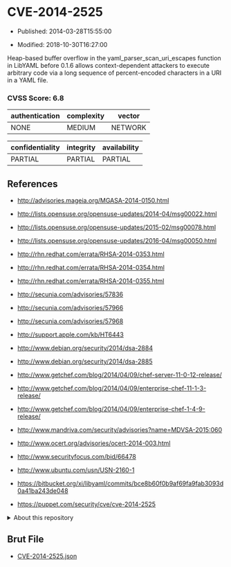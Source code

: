 # CVE-2014-2525

- Published: 2014-03-28T15:55:00

- Modified: 2018-10-30T16:27:00

Heap-based buffer overflow in the yaml_parser_scan_uri_escapes function in LibYAML before 0.1.6 allows context-dependent attackers to execute arbitrary code via a long sequence of percent-encoded characters in a URI in a YAML file.

### CVSS Score: **6.8**

| authentication | complexity | vector |
| --- | --- | --- |
| NONE | MEDIUM | NETWORK |

| confidentiality | integrity | availability |
| --- | --- | --- |
| PARTIAL | PARTIAL | PARTIAL |

## References

* http://advisories.mageia.org/MGASA-2014-0150.html

* http://lists.opensuse.org/opensuse-updates/2014-04/msg00022.html

* http://lists.opensuse.org/opensuse-updates/2015-02/msg00078.html

* http://lists.opensuse.org/opensuse-updates/2016-04/msg00050.html

* http://rhn.redhat.com/errata/RHSA-2014-0353.html

* http://rhn.redhat.com/errata/RHSA-2014-0354.html

* http://rhn.redhat.com/errata/RHSA-2014-0355.html

* http://secunia.com/advisories/57836

* http://secunia.com/advisories/57966

* http://secunia.com/advisories/57968

* http://support.apple.com/kb/HT6443

* http://www.debian.org/security/2014/dsa-2884

* http://www.debian.org/security/2014/dsa-2885

* http://www.getchef.com/blog/2014/04/09/chef-server-11-0-12-release/

* http://www.getchef.com/blog/2014/04/09/enterprise-chef-11-1-3-release/

* http://www.getchef.com/blog/2014/04/09/enterprise-chef-1-4-9-release/

* http://www.mandriva.com/security/advisories?name=MDVSA-2015:060

* http://www.ocert.org/advisories/ocert-2014-003.html

* http://www.securityfocus.com/bid/66478

* http://www.ubuntu.com/usn/USN-2160-1

* https://bitbucket.org/xi/libyaml/commits/bce8b60f0b9af69fa9fab3093d0a41ba243de048

* https://puppet.com/security/cve/cve-2014-2525

<details>
<summary>About this repository</summary> 

  This repository is part of the project [Live Hack CVE](https://github.com/Live-Hack-CVE). Main website can be found [www.live-hack.org](https://www.live-hack.org) 
  
  Made by [Sn0wAlice](https://github.com/Sn0wAlice) for the people that care about security and need to have a feed of the latest CVEs. Hope you enjoy it, don't forget to star the repo and follow me on [Twitter](https://twitter.com/Sn0wAlice) and [Github](https://github.com/Sn0wAlice). And that is my [personnal website](https://www.alice-snow.me/)

  - [Home Page](https://github.com/Live-Hack-CVE)
  - [Framework](https://github.com/Live-Hack-CVE/cve-framework)
  - [CVE database](https://github.com/Live-Hack-CVE/full_database)
  - [Changelog](https://github.com/Live-Hack-CVE/Changelog)
</details>

## Brut File

* [CVE-2014-2525.json](https://raw.githubusercontent.com/Live-Hack-CVE/full_database/main/cves/2014/CVE-2014-2525.json)

